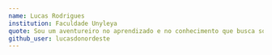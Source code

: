 ```yaml
---
name: Lucas Rodrigues
institution: Faculdade Unyleya
quote: Sou um aventureiro no aprendizado e no conhecimento que busca solucionar os problemas criando as oportunidades.
github_user: lucasdonordeste
---
```

